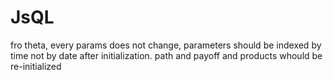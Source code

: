 # JsQL


fro theta,
every params does not change, parameters should be indexed by time not by date after initialization.
path and payoff and products whould be re-initialized
